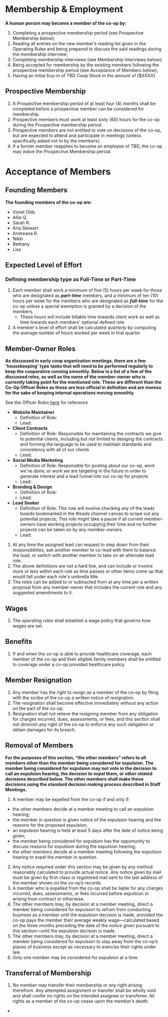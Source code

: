 # Membership & Employment

**A human person may become a member of the co-op by:**

1. Completing a prospective membership period (see Prospective Membership below);
2. Reading all entries on the new member’s reading list given in the Operating Rules and being prepared to discuss the said readings during the membership interview;
3. Completing membership interviews (see Membership Interviews below);
4. Being accepted for membership by the existing members following the prospective membership period (see Acceptance of Members below);
5. Having an initial buy-in of TBD Coop Stock in the amount of [$XXXX]

## Prospective Membership

1. A Prospective membership period of at least four (4) months shall be completed before a prospective member can be considered for membership.
2. Prospective members must work at least sixty (60) hours for the co-op during the Prospective membership period.
3. Prospective members are not entitled to vote on decisions of the co-op, but are expected to attend and participate in meetings (unless specifically asked not to by the members).
4. If a former member reapplies to become an employee of TBD, the co-op may waive the Prospective Membership period.

# Acceptance of Members

## Founding Members

**The founding members of the co-op are:**

- Violet Olds
- Allie Q.
- Sarah R.
- Aria Stewart
- Andreana R.
- Nikki
- Bethany
- Liss

## Expected Level of Effort

### Defining membership type as Full-Time or Part-Time

1. Each member shall work a minimum of five (5) hours per week for those who are designated as **_part-time_** members, and a minimum of ten (10) hours per week for the members who are designated as **_full-time_** for the co-op unless a special exemption is granted by a decision of the members.
   - These hours will include billable time towards client work as well as time towards each members' optional defined role
2. A member's level of effort shall be calculated _quarterly_ by computing the average number of hours worked per week in that quarter

## Member-Owner Roles

**As discussed in early coop organization meetings, there are a few 'housekeeping' type tasks that will need to be performed regularly to keep the cooperative running smoothly. Below is a list of a few of the discussed roles, as well as the name of the member-owner who is currently taking point for the mentioned role. These are different than the Co-Op Officer Roles as these are less official in definition and are moreso for the sake of keeping internal operations moving smoothly**

See the Officer Roles [here](./officers.md) for reference

- **Website Maintainer**
  - Definition of Role:
  - Lead:
- **Client Contracts**
  - Definition of Role: Responsible for maintaining the contracts we give to potential clients, including but not limited to desiging the contracts and forming the language to be used to maintain standards and consistency with all of our clients
  - Lead:
- **Social Media Marketing**
  - Definition of Role: Responsible for posting about our co-op, work we've done, or work we are targeting in the future in order to generate interest and a lead funnel into our co-op for projects
  - Lead:
- **Branding & Design**
  - Definition of Role:
  - Lead:
- **Lead Seeker**
  - Definition of Role: This role will involve checking any of the leads boards bookmarked in the #leads channel canvas to scope out any potential projects; This role might take a pause if all current member-owners have working projects occupying their time and no further projects can be taken on by any member-owners.
  - Lead:

1. At any time the assigned lead can request to step down from their responsibilities, ask another member to co-lead with them to balance the load, or switch with another member to take on an alternate lead role.
2. The above definitions are not a hard line, and can include or involve more or less within each role as time passes or other items come up that would fall under each role's umbrella title.
3. The roles can be added to or subtracted from at any time per a written proposal from any member-owner that includes the current role and any suggested amendments to it.

## Wages

1. The operating rules shall establish a wage policy that governs how wages are set.

## Benefits

1. If and when the co-op is able to provide healthcare coverage, each member of the co-op and their eligible family members shall be entitled to coverage under a co-op provided healthcare policy.

## Member Resignation

1. Any member has the right to resign as a member of the co-op by filing with the scribe of the co-op a written notice of resignation.
2. The resignation shall become effective immediately without any action on the part of the co-op.
3. Resignation shall not relieve the resigning member from any obligation for charges incurred, dues, assessments, or fees, and this section shall not diminish any right of the co-op to enforce any such obligation or obtain damages for its breach.

## Removal of Members

**For the purposes of this section, “the other members” refers to all members other than the member being considered for expulsion. The member being considered for expulsion may not vote in the decision to call an expulsion hearing, the decision to expel them, or other related decisions described below. The other members shall make these decisions using the standard decision making process described in Staff Meetings.**

1. A member may be expelled from the co-op if and only if:

- the other members decide at a member meeting to call an expulsion hearing;
- the member in question is given notice of the expulsion hearing and the reasons for the proposed expulsion;
- an expulsion hearing is held at least 5 days after the date of notice being given;
- the member being considered for expulsion has the opportunity to discuss reasons for expulsion during the expulsion hearing;
- the other members decide at a member meeting following the expulsion hearing to expel the member in question.

2. Any notice required under this section may be given by any method reasonably calculated to provide actual notice. Any notice given by mail must be given by first-class or registered mail sent to the last address of the member shown on the co-op’s records.
3. A member who is expelled from the co-op shall be liable for any charges incurred, dues, assessments, or fees incurred before expulsion or arising from contract or otherwise.
4. The other members may, by decision at a member meeting, direct a member being considered for expulsion to refrain from conducting business as a member until the expulsion decision is made, provided the co-op pays the member their average weekly wage—calculated based on the three months preceding the date of the notice given pursuant to this section—until the expulsion decision is made.
5. The other members may, by decision at a member meeting, direct a member being considered for expulsion to stay away from the co-op’s places of business except as necessary to exercise their rights under law.
6. Only one member may be considered for expulsion at a time.

## Transferral of Membership

1. No member may transfer their membership or any right arising therefrom. Any attempted assignment or transfer shall be wholly void and shall confer no rights on the intended assignee or transferee. All rights as a member of the co-op cease upon the member’s death.

-
